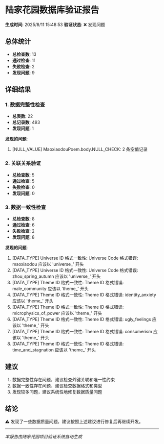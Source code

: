 # 陆家花园数据库验证报告

**生成时间**: 2025/8/11 15:48:53
**验证状态**: ❌ 发现问题

## 总体统计

- **总检查数**: 13
- **通过检查**: 11
- **失败检查**: 2
- **发现问题**: 9

## 详细结果

### 1. 数据完整性检查

- **总表数**: 22
- **总记录数**: 493
- **发现问题**: 1

**发现的问题**:
1. [NULL_VALUE] MaoxiaodouPoem.body.NULL_CHECK: 2 条空值记录

### 2. 关联关系验证

- **总检查数**: 5
- **通过检查**: 5
- **失败检查**: 0
- **发现问题**: 0

### 3. 数据一致性检查

- **总检查数**: 8
- **通过检查**: 6
- **失败检查**: 2
- **发现问题**: 8

**发现的问题**:
1. [DATA_TYPE] Universe ID 格式一致性: Universe Code 格式错误: maoxiaodou 应该以 'universe_' 开头
2. [DATA_TYPE] Universe ID 格式一致性: Universe Code 格式错误: zhou_spring_autumn 应该以 'universe_' 开头
3. [DATA_TYPE] Theme ID 格式一致性: Theme ID 格式错误: male_community 应该以 'theme_' 开头
4. [DATA_TYPE] Theme ID 格式一致性: Theme ID 格式错误: identity_anxiety 应该以 'theme_' 开头
5. [DATA_TYPE] Theme ID 格式一致性: Theme ID 格式错误: microphysics_of_power 应该以 'theme_' 开头
6. [DATA_TYPE] Theme ID 格式一致性: Theme ID 格式错误: ugly_feelings 应该以 'theme_' 开头
7. [DATA_TYPE] Theme ID 格式一致性: Theme ID 格式错误: consumerism 应该以 'theme_' 开头
8. [DATA_TYPE] Theme ID 格式一致性: Theme ID 格式错误: time_and_stagnation 应该以 'theme_' 开头

## 建议

1. 数据完整性存在问题，建议检查外键关联和唯一性约束
2. 数据一致性存在问题，建议检查数据格式和类型
3. 发现较多问题，建议系统性地修复数据质量问题

## 结论

⚠️ 发现了一些数据质量问题，建议按照上述建议进行修复后再继续开发。

---
*本报告由陆家花园项目验证系统自动生成*
